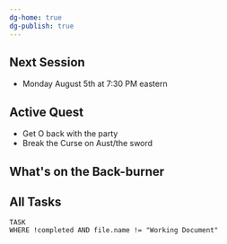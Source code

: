 ```yaml
---
dg-home: true
dg-publish: true
---
```

## Next Session
- Monday August 5th at 7:30 PM eastern
## Active Quest
- Get O back with the party
- Break the Curse on Aust/the sword
## What's on the Back-burner

## All Tasks
```dataview
TASK
WHERE !completed AND file.name != "Working Document"
```
